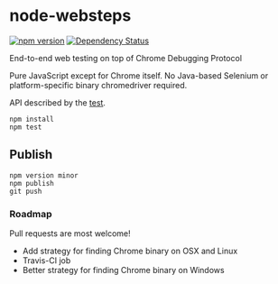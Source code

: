 # node-websteps

[![npm version](https://badge.fury.io/js/websteps.svg)](https://www.npmjs.com/package/websteps)
[![Dependency Status](https://img.shields.io/librariesio/release/npm/websteps)](https://libraries.io/npm/websteps)

End-to-end web testing on top of Chrome Debugging Protocol

Pure JavaScript except for Chrome itself. No Java-based Selenium or platform-specific binary chromedriver required.

API described by the [test](test/index.test.js).

    npm install
    npm test

## Publish

```
npm version minor
npm publish
git push
```
    
### Roadmap

Pull requests are most welcome!

* Add strategy for finding Chrome binary on OSX and Linux
* Travis-CI job
* Better strategy for finding Chrome binary on Windows
